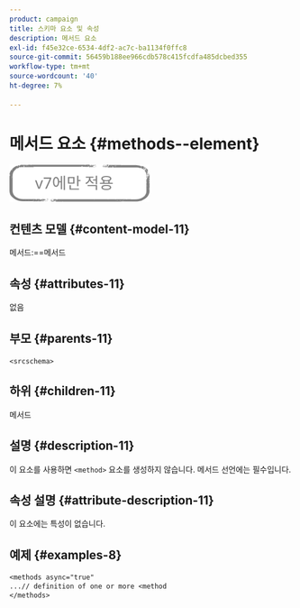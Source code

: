 ```yaml
---
product: campaign
title: 스키마 요소 및 속성
description: 메서드 요소
exl-id: f45e32ce-6534-4df2-ac7c-ba1134f0ffc8
source-git-commit: 56459b188ee966cdb578c415fcdfa485dcbed355
workflow-type: tm+mt
source-wordcount: '40'
ht-degree: 7%

---
```


# 메서드 요소 {#methods--element}

![](../../../assets/v7-only.svg)

## 컨텐츠 모델 {#content-model-11}

메서드:==메서드

## 속성 {#attributes-11}

없음

## 부모 {#parents-11}

`<srcschema>`

## 하위 {#children-11}

메서드

## 설명 {#description-11}

이 요소를 사용하면 `<method>`  요소를 생성하지 않습니다. 메서드 선언에는 필수입니다.

## 속성 설명 {#attribute-description-11}

이 요소에는 특성이 없습니다.

## 예제 {#examples-8}

```
<methods async="true"
...// definition of one or more <method
</methods>
```
